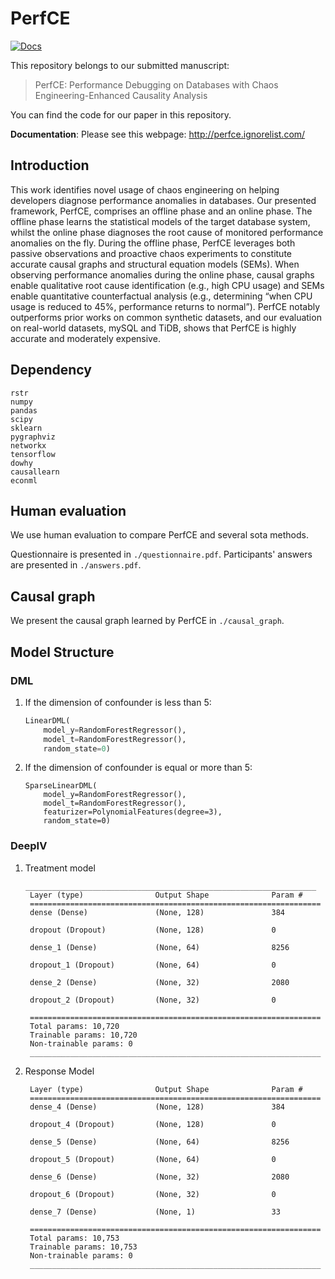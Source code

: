 # PerfCE

[![Docs](https://badgen.net/badge/color/latest/blue?label=Documentation)](http://perfce.ignorelist.com/)

This repository belongs to our submitted manuscript:
> PerfCE: Performance Debugging on Databases with Chaos Engineering-Enhanced Causality Analysis

You can find the code for our paper in this repository.

**Documentation**: Please see this webpage: http://perfce.ignorelist.com/

## Introduction

This work identifies novel usage of chaos engineering on helping developers diagnose performance anomalies in databases. Our
presented framework, PerfCE, comprises an offline phase and an
online phase. The offline phase learns the statistical models of the
target database system, whilst the online phase diagnoses the root
cause of monitored performance anomalies on the fly. During the offline phase, PerfCE leverages both passive observations and 
proactive chaos experiments to constitute accurate causal graphs and
structural equation models (SEMs). When observing performance
anomalies during the online phase, causal graphs enable qualitative
root cause identification (e.g., high CPU usage) and SEMs enable
quantitative counterfactual analysis (e.g., determining “when CPU
usage is reduced to 45%, performance returns to normal”). PerfCE
notably outperforms prior works on common synthetic datasets,
and our evaluation on real-world datasets, mySQL and TiDB, shows
that PerfCE is highly accurate and moderately expensive.



## Dependency

```
rstr
numpy
pandas
scipy
sklearn
pygraphviz
networkx
tensorflow
dowhy
causallearn
econml
```


## Human evaluation

We use human evaluation to compare PerfCE and several sota methods. 
<!-- Details of human evaluation is presented in `Root Cause Analysis on MySQL(1-7).xlsx` -->
Questionnaire is presented in `./questionnaire.pdf`.
Participants' answers are presented in `./answers.pdf`.
## Causal graph

We present the causal graph learned by PerfCE in `./causal_graph`.
## Model Structure

### DML
1. If the dimension of confounder is less than 5:
    ```python
    LinearDML(
        model_y=RandomForestRegressor(),
        model_t=RandomForestRegressor(),
        random_state=0)
    ```
2. If the dimension of confounder is equal or more than 5:
    ```py3
    SparseLinearDML(
        model_y=RandomForestRegressor(),
        model_t=RandomForestRegressor(),
        featurizer=PolynomialFeatures(degree=3),
        random_state=0)
    ```

### DeepIV
1. Treatment model
   ```
   _________________________________________________________________
    Layer (type)                Output Shape              Param #   
    =================================================================
    dense (Dense)               (None, 128)               384       
                                                                    
    dropout (Dropout)           (None, 128)               0         
                                                                    
    dense_1 (Dense)             (None, 64)                8256      
                                                                    
    dropout_1 (Dropout)         (None, 64)                0         
                                                                    
    dense_2 (Dense)             (None, 32)                2080      
                                                                    
    dropout_2 (Dropout)         (None, 32)                0         
                                                                    
    =================================================================
    Total params: 10,720
    Trainable params: 10,720
    Non-trainable params: 0
    _________________________________________________________________
   ```
2. Response Model
   ```
    Layer (type)                Output Shape              Param #   
    =================================================================
    dense_4 (Dense)             (None, 128)               384       
                                                                    
    dropout_4 (Dropout)         (None, 128)               0         
                                                                    
    dense_5 (Dense)             (None, 64)                8256      
                                                                    
    dropout_5 (Dropout)         (None, 64)                0         
                                                                    
    dense_6 (Dense)             (None, 32)                2080      
                                                                    
    dropout_6 (Dropout)         (None, 32)                0         
                                                                    
    dense_7 (Dense)             (None, 1)                 33        
                                                                    
    =================================================================
    Total params: 10,753
    Trainable params: 10,753
    Non-trainable params: 0
    _________________________________________________________________
   ```
